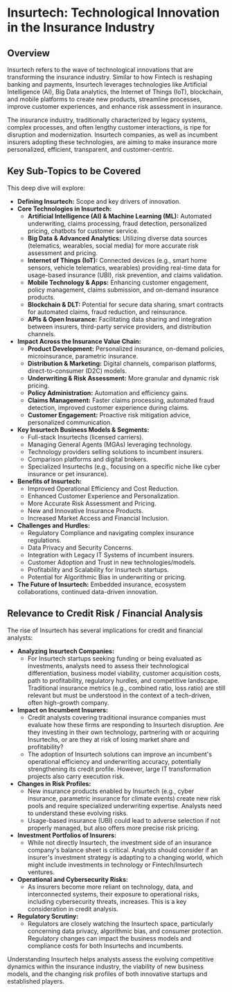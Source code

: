 # Insurtech: Technological Innovation in the Insurance Industry

## Overview

Insurtech refers to the wave of technological innovations that are transforming the insurance industry. Similar to how Fintech is reshaping banking and payments, Insurtech leverages technologies like Artificial Intelligence (AI), Big Data analytics, the Internet of Things (IoT), blockchain, and mobile platforms to create new products, streamline processes, improve customer experiences, and enhance risk assessment in insurance.

The insurance industry, traditionally characterized by legacy systems, complex processes, and often lengthy customer interactions, is ripe for disruption and modernization. Insurtech companies, as well as incumbent insurers adopting these technologies, are aiming to make insurance more personalized, efficient, transparent, and customer-centric.

## Key Sub-Topics to be Covered

This deep dive will explore:

*   **Defining Insurtech:** Scope and key drivers of innovation.
*   **Core Technologies in Insurtech:**
    *   **Artificial Intelligence (AI) & Machine Learning (ML):** Automated underwriting, claims processing, fraud detection, personalized pricing, chatbots for customer service.
    *   **Big Data & Advanced Analytics:** Utilizing diverse data sources (telematics, wearables, social media) for more accurate risk assessment and pricing.
    *   **Internet of Things (IoT):** Connected devices (e.g., smart home sensors, vehicle telematics, wearables) providing real-time data for usage-based insurance (UBI), risk prevention, and claims validation.
    *   **Mobile Technology & Apps:** Enhancing customer engagement, policy management, claims submission, and on-demand insurance products.
    *   **Blockchain & DLT:** Potential for secure data sharing, smart contracts for automated claims, fraud reduction, and reinsurance.
    *   **APIs & Open Insurance:** Facilitating data sharing and integration between insurers, third-party service providers, and distribution channels.
*   **Impact Across the Insurance Value Chain:**
    *   **Product Development:** Personalized insurance, on-demand policies, microinsurance, parametric insurance.
    *   **Distribution & Marketing:** Digital channels, comparison platforms, direct-to-consumer (D2C) models.
    *   **Underwriting & Risk Assessment:** More granular and dynamic risk pricing.
    *   **Policy Administration:** Automation and efficiency gains.
    *   **Claims Management:** Faster claims processing, automated fraud detection, improved customer experience during claims.
    *   **Customer Engagement:** Proactive risk mitigation advice, personalized communication.
*   **Key Insurtech Business Models & Segments:**
    *   Full-stack Insurtechs (licensed carriers).
    *   Managing General Agents (MGAs) leveraging technology.
    *   Technology providers selling solutions to incumbent insurers.
    *   Comparison platforms and digital brokers.
    *   Specialized Insurtechs (e.g., focusing on a specific niche like cyber insurance or pet insurance).
*   **Benefits of Insurtech:**
    *   Improved Operational Efficiency and Cost Reduction.
    *   Enhanced Customer Experience and Personalization.
    *   More Accurate Risk Assessment and Pricing.
    *   New and Innovative Insurance Products.
    *   Increased Market Access and Financial Inclusion.
*   **Challenges and Hurdles:**
    *   Regulatory Compliance and navigating complex insurance regulations.
    *   Data Privacy and Security Concerns.
    *   Integration with Legacy IT Systems of incumbent insurers.
    *   Customer Adoption and Trust in new technologies/models.
    *   Profitability and Scalability for Insurtech startups.
    *   Potential for Algorithmic Bias in underwriting or pricing.
*   **The Future of Insurtech:** Embedded insurance, ecosystem collaborations, continued data-driven innovation.

## Relevance to Credit Risk / Financial Analysis

The rise of Insurtech has several implications for credit and financial analysts:

*   **Analyzing Insurtech Companies:**
    *   For Insurtech startups seeking funding or being evaluated as investments, analysts need to assess their technological differentiation, business model viability, customer acquisition costs, path to profitability, regulatory hurdles, and competitive landscape. Traditional insurance metrics (e.g., combined ratio, loss ratio) are still relevant but must be understood in the context of a tech-driven, often high-growth company.
*   **Impact on Incumbent Insurers:**
    *   Credit analysts covering traditional insurance companies must evaluate how these firms are responding to Insurtech disruption. Are they investing in their own technology, partnering with or acquiring Insurtechs, or are they at risk of losing market share and profitability?
    *   The adoption of Insurtech solutions can improve an incumbent's operational efficiency and underwriting accuracy, potentially strengthening its credit profile. However, large IT transformation projects also carry execution risk.
*   **Changes in Risk Profiles:**
    *   New insurance products enabled by Insurtech (e.g., cyber insurance, parametric insurance for climate events) create new risk pools and require specialized underwriting expertise. Analysts need to understand these evolving risks.
    *   Usage-based insurance (UBI) could lead to adverse selection if not properly managed, but also offers more precise risk pricing.
*   **Investment Portfolios of Insurers:**
    *   While not directly Insurtech, the investment side of an insurance company's balance sheet is critical. Analysts should consider if an insurer's investment strategy is adapting to a changing world, which might include investments in technology or Fintech/Insurtech ventures.
*   **Operational and Cybersecurity Risks:**
    *   As insurers become more reliant on technology, data, and interconnected systems, their exposure to operational risks, including cybersecurity threats, increases. This is a key consideration in credit analysis.
*   **Regulatory Scrutiny:**
    *   Regulators are closely watching the Insurtech space, particularly concerning data privacy, algorithmic bias, and consumer protection. Regulatory changes can impact the business models and compliance costs for both Insurtechs and incumbents.

Understanding Insurtech helps analysts assess the evolving competitive dynamics within the insurance industry, the viability of new business models, and the changing risk profiles of both innovative startups and established players.

